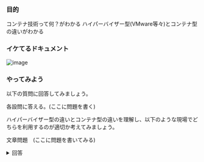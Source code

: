 
### 目的
コンテナ技術って何？がわかる
ハイパーバイザー型(VMware等々)とコンテナ型の違いがわかる


### イケてるドキュメント
![image](https://user-images.githubusercontent.com/119464648/227690603-2dcdacb8-0b9a-4673-a3d0-2fd81e1d06e9.png)

### やってみよう
以下の質問に回答してみましょう。

各設問に答える。(ここに問題を書く)

ハイパーバイザー型の違いとコンテナ型の違いを理解し、以下のような現場でどちらを利用するのが適切か考えてみましょう。

文章問題　(ここに問題を書いてみる)

<details>
  <summary>回答</summary>
 
</details>
